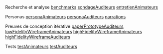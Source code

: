 
Recherche et analyse
[benchmarks](benchmarks.md)
[sondageAuditeurs](sondageAuditeurs.md)
[entretienAnimateurs](entretienAnimateurs.md)

Personas
[personaAnimateurs](personaAnimateurs.md)
[personaAuditeurs](personaAuditeurs.md)
[narrations](narrations.md)

Preuves de conception itérative
[paperPrototypeAuditeurs](paperPrototypeAuditeurs.md)
[lowFidelityWireframeAnimateurs](lowFidelityWireframeAnimateurs.md)
[highFidelityWireframeAnimateurs](highFidelityWireframeAnimateurs.md)
[highFidelityWireframeAuditeurs](highFidelityWireframeAuditeurs.md)

Tests
[testAnimateurs](testAnimateurs.md)
[testAuditeurs](testAuditeurs.md)